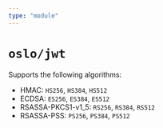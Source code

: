 ```yaml
---
type: "module"
---
```


# `oslo/jwt`

Supports the following algorithms:

- HMAC: `HS256`, `HS384`, `HS512`
- ECDSA: `ES256`, `ES384`, `ES512`
- RSASSA-PKCS1-v1_5: `RS256`, `RS384`, `RS512`
- RSASSA-PSS: `PS256`, `PS384`, `PS512`
